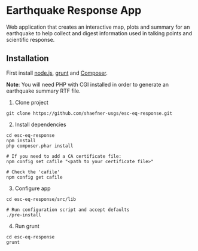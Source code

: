 Earthquake Response App
=======================

Web application that creates an interactive map, plots and summary for an earthquake to help collect and digest information used in talking points and scientific response.

## Installation

First install [node.js](https://nodejs.org/), [grunt](http://gruntjs.com) and [Composer](https://getcomposer.org/).

**Note**: You will need PHP with CGI installed in order to generate an earthquake summary RTF file.

1. Clone project

```
git clone https://github.com/shaefner-usgs/esc-eq-response.git
```

2. Install dependencies

```
cd esc-eq-response
npm install
php composer.phar install

# If you need to add a CA certificate file:
npm config set cafile "<path to your certificate file>"

# Check the 'cafile'
npm config get cafile
```

3. Configure app

```
cd esc-eq-response/src/lib

# Run configuration script and accept defaults
./pre-install
```

4. Run grunt

```
cd esc-eq-response
grunt
```
